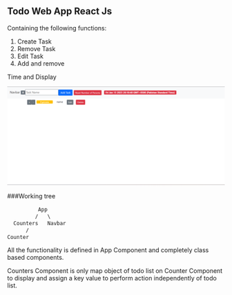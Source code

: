 
## Todo Web App React Js 

Containing the following functions:

1. Create Task
2. Remove Task
3. Edit Task
4. Add and remove

Time and Display

![Image](/React%20Js/todo-app%20v2/Screenshot_20230113_081049.png)

###Working tree

              App
             /   \
      Counters   Navbar
          /
    Counter

All the functionality is defined in App Component and completely class based components.

Counters Component is only map object of todo list on Counter Component to display and assign a key value to perform action independently of todo list.

